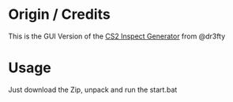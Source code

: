 # Origin / Credits
This is the GUI Version of the [CS2 Inspect Generator](https://github.com/dr3fty/cs2-inspect-gen) from @dr3fty

# Usage
Just download the Zip, unpack and run the start.bat

